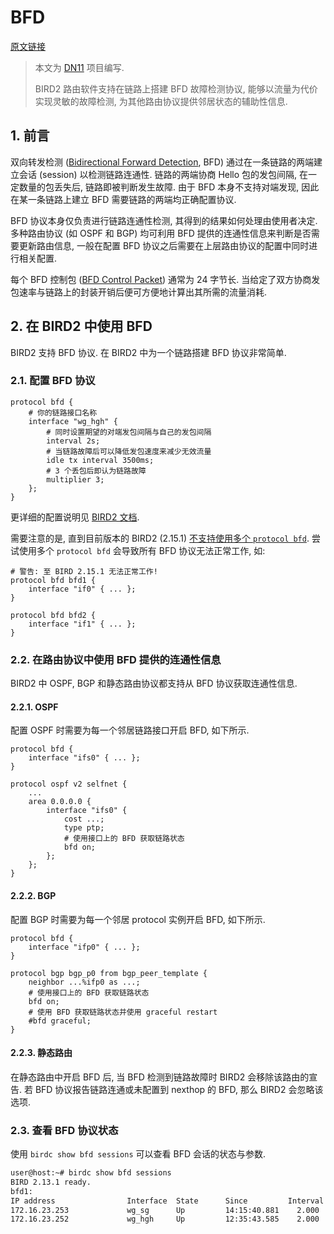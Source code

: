 # BFD

[原文链接](https://csmantle.top/2024/09/22/using-bfd-in-bird2.html)

> 本文为 [DN11](https://dn11.top/) 项目编写.
>
> BIRD2 路由软件支持在链路上搭建 BFD 故障检测协议, 能够以流量为代价实现灵敏的故障检测, 为其他路由协议提供邻居状态的辅助性信息.

## 1. 前言

双向转发检测 ([Bidirectional Forward Detection](https://datatracker.ietf.org/doc/html/rfc5880), BFD) 通过在一条链路的两端建立会话 (session) 以检测链路连通性. 链路的两端协商 Hello 包的发包间隔, 在一定数量的包丢失后, 链路即被判断发生故障. 由于 BFD 本身不支持对端发现, 因此在某一条链路上建立 BFD 需要链路的两端均正确配置协议.

BFD 协议本身仅负责进行链路连通性检测, 其得到的结果如何处理由使用者决定. 多种路由协议 (如 OSPF 和 BGP) 均可利用 BFD 提供的连通性信息来判断是否需要更新路由信息, 一般在配置 BFD 协议之后需要在上层路由协议的配置中同时进行相关配置.

每个 BFD 控制包 ([BFD Control Packet](https://datatracker.ietf.org/doc/html/rfc5880#section-4)) 通常为 24 字节长. 当给定了双方协商发包速率与链路上的封装开销后便可方便地计算出其所需的流量消耗.

## 2. 在 BIRD2 中使用 BFD

BIRD2 支持 BFD 协议. 在 BIRD2 中为一个链路搭建 BFD 协议非常简单.

### 2.1. 配置 BFD 协议

```bird
protocol bfd {
    # 你的链路接口名称
    interface "wg_hgh" {
        # 同时设置期望的对端发包间隔与自己的发包间隔
        interval 2s;
        # 当链路故障后可以降低发包速度来减少无效流量
        idle tx interval 3500ms;
        # 3 个丢包后即认为链路故障
        multiplier 3;
    };
}
```

更详细的配置说明见 [BIRD2 文档](https://bird.network.cz/doc/bird-6.html#ss6.2).

需要注意的是, 直到目前版本的 BIRD2 (2.15.1) [不支持使用多个 `protocol bfd`](https://bird.network.cz/doc/bird-6.html#:~:text=Note%20that%20BFD%20implementation%20in%20BIRD%20is%20currently,at%20most%20one%20protocol%20instance.). 尝试使用多个 `protocol bfd` 会导致所有 BFD 协议无法正常工作, 如:

```bird
# 警告: 至 BIRD 2.15.1 无法正常工作!
protocol bfd bfd1 {
    interface "if0" { ... };
}

protocol bfd bfd2 {
    interface "if1" { ... };
}
```

### 2.2. 在路由协议中使用 BFD 提供的连通性信息

BIRD2 中 OSPF, BGP 和静态路由协议都支持从 BFD 协议获取连通性信息.

#### 2.2.1. OSPF

配置 OSPF 时需要为每一个邻居链路接口开启 BFD, 如下所示.

```bird
protocol bfd {
    interface "ifs0" { ... };
}

protocol ospf v2 selfnet {
    ...
    area 0.0.0.0 {
        interface "ifs0" {
            cost ...;
            type ptp;
            # 使用接口上的 BFD 获取链路状态
            bfd on;
        };
    };
}
```

#### 2.2.2. BGP

配置 BGP 时需要为每一个邻居 protocol 实例开启 BFD, 如下所示.

```bird
protocol bfd {
    interface "ifp0" { ... };
}

protocol bgp bgp_p0 from bgp_peer_template {
    neighbor ...%ifp0 as ...;
    # 使用接口上的 BFD 获取链路状态
    bfd on;
    # 使用 BFD 获取链路状态并使用 graceful restart
    #bfd graceful;
}
```

#### 2.2.3. 静态路由

在静态路由中开启 BFD 后, 当 BFD 检测到链路故障时 BIRD2 会移除该路由的宣告. 若 BFD 协议报告链路连通或未配置到 nexthop 的 BFD, 那么 BIRD2 会忽略该选项.

### 2.3. 查看 BFD 协议状态

使用 `birdc show bfd sessions` 可以查看 BFD 会话的状态与参数.

```bash
user@host:~# birdc show bfd sessions
BIRD 2.13.1 ready.
bfd1:
IP address                Interface  State      Since         Interval  Timeout
172.16.23.253             wg_sg      Up         14:15:40.881    2.000    6.000
172.16.23.252             wg_hgh     Up         12:35:43.585    2.000    6.000
```
